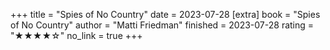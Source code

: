 +++
title = "Spies of No Country"
date = 2023-07-28
[extra]
book = "Spies of No Country"
author = "Matti Friedman"
finished = 2023-07-28
rating = "★★★★☆"
no_link = true
+++
